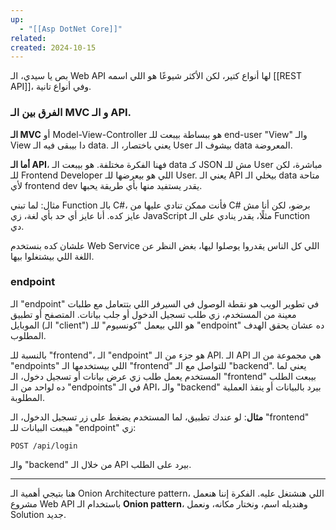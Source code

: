 ```yaml
---
up:
  - "[[Asp DotNet Core]]"
related: 
created: 2024-10-15
---
```

بص يا سيدي، الـ Web API لها أنواع كتير، لكن الأكثر شيوعًا هو اللي اسمه [[REST API]]، وفي أنواع تانية. 
### الفرق بين الـ MVC و الـ API.
**الـ MVC** أو Model-View-Controller هو ببساطة بيبعت للـ end-user "View" والـ View دا بيبقى فيه الـ data. 
يعني باختصار، الـ User بيشوف الـ data المعروضة.

**أما الـ API**، فهنا الفكرة مختلفة. 
هو بيبعت الـ data كـ JSON مش للـ User مباشرة، لكن للـ Frontend Developer اللي هو بيعرضها للـ User. 
يعني الـ API بيخلي الـ data متاحة لأي frontend dev يقدر يستفيد منها بأي طريقة يحبها.

مثال: لما تبني Function بالـ C#، فأنت ممكن تنادي عليها من C# برضو، لكن أنا مش عايز كده. أنا عايز أي حد بأي لغة، زي JavaScript مثلًا، يقدر ينادي على الـ Function دي.

علشان كده بنستخدم Web Service اللي كل الناس يقدروا يوصلوا ليها، بغض النظر عن اللغة اللي بيشتغلوا بيها.

### endpoint
الـ "endpoint" في تطوير الويب هو نقطة الوصول في السيرفر اللي بتتعامل مع طلبات معينة من المستخدم، زي طلب تسجيل الدخول أو جلب بيانات. المتصفح أو تطبيق الموبايل (الـ "client") هو اللي بيعمل "كونسيوم" للـ "endpoint" ده عشان يحقق الهدف المطلوب.

بالنسبة للـ "frontend"، الـ "endpoint" هو جزء من الـ API. 
الـ API هي مجموعة من الـ "endpoints" اللي بيستخدمها الـ "frontend" للتواصل مع الـ "backend". 
يعني لما المستخدم يعمل طلب زي عرض بيانات أو تسجيل دخول، الـ "frontend" بيبعت الطلب ده لواحد من الـ "endpoints" في الـ API، والـ "backend" بيرد بالبيانات أو ينفذ العملية المطلوبة.

**مثال**: لو عندك تطبيق، لما المستخدم يضغط على زر تسجيل الدخول، الـ "frontend" هيبعت البيانات للـ "endpoint" زي:
```
POST /api/login
```
والـ "backend" من خلال الـ API بيرد على الطلب.

---
هنا بتيجي أهمية الـ Onion Architecture pattern، اللي هنشتغل عليه. 
الفكرة إننا هنعمل مشروع Web API باستخدام الـ **Onion pattern**، وهنديله اسم، ونختار مكانه، ونعمل Solution جديد.